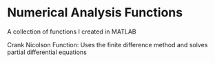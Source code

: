# Numerical Analysis Functions

A collection of functions I created in MATLAB 
 
Crank Nicolson Function: Uses the finite difference method and solves partial differential equations
